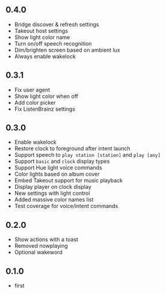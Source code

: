 ## 0.4.0

- Bridge discover & refresh settings
- Takeout host settings
- Show light color name
- Turn on/off speech recognition
- Dim/brighten screen based on ambient lux
- Always enable wakelock

## 0.3.1

- Fix user agent
- Show light color when off
- Add color picker
- Fix ListenBrainz settings

## 0.3.0

- Enable wakelock
- Restore clock to foreground after intent launch
- Support speech to `play station [station]` and `play [any]`
- Support `basic` and `clock` display types
- Support Hue light voice commands
- Color lights based on album cover
- Embed Takeout support for music playback
- Display player on clock display
- New settings with light control
- Added massive color names list
- Test coverage for voice/intent commands

## 0.2.0

- Show actions with a toast
- Removed nowplaying
- Optional wakeword

## 0.1.0

- first
